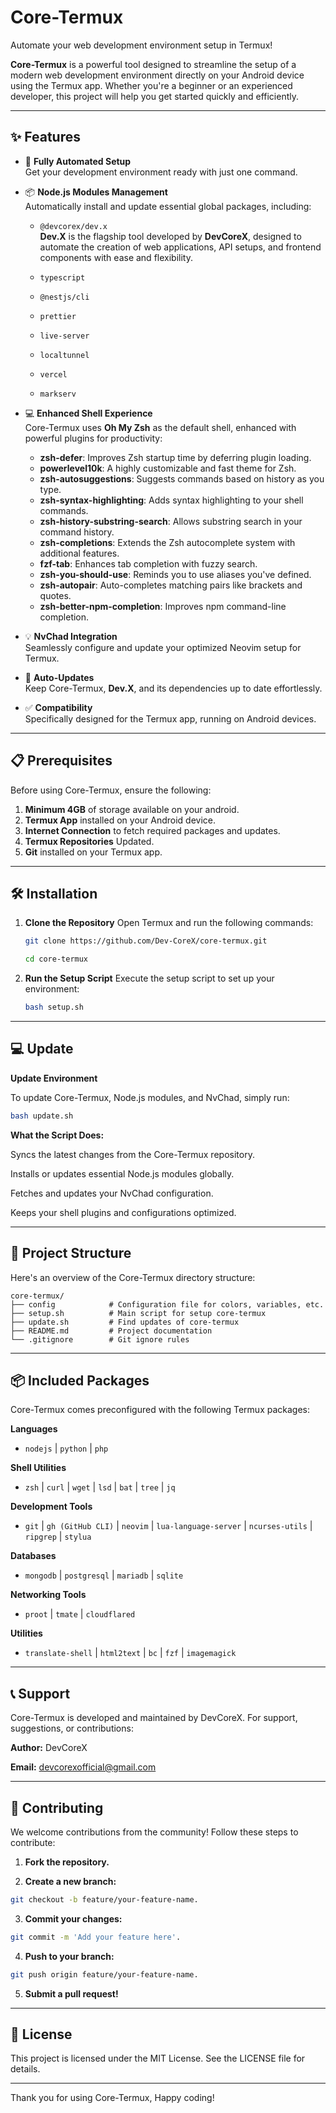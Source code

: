 # **Core-Termux**

Automate your web development environment setup in Termux!

**Core-Termux** is a powerful tool designed to streamline the setup of a modern web development environment directly on your Android device using the Termux app. Whether you're a beginner or an experienced developer, this project will help you get started quickly and efficiently.

---

## **✨ Features**

- 🚀 **Fully Automated Setup**  
  Get your development environment ready with just one command.

- 📦 **Node.js Modules Management**  
  Automatically install and update essential global packages, including:  
  - `@devcorex/dev.x`  
    **Dev.X** is the flagship tool developed by **DevCoreX**, designed to automate the creation of web applications, API setups, and frontend components with ease and flexibility.

  - `typescript`  
  - `@nestjs/cli`  
  - `prettier`  
  - `live-server`  
  - `localtunnel`  
  - `vercel`
  - `markserv`

- 💻 **Enhanced Shell Experience**  
  Core-Termux uses **Oh My Zsh** as the default shell, enhanced with powerful plugins for productivity:  
  - **zsh-defer**: Improves Zsh startup time by deferring plugin loading.  
  - **powerlevel10k**: A highly customizable and fast theme for Zsh.  
  - **zsh-autosuggestions**: Suggests commands based on history as you type.  
  - **zsh-syntax-highlighting**: Adds syntax highlighting to your shell commands.  
  - **zsh-history-substring-search**: Allows substring search in your command history.  
  - **zsh-completions**: Extends the Zsh autocomplete system with additional features.  
  - **fzf-tab**: Enhances tab completion with fuzzy search.  
  - **zsh-you-should-use**: Reminds you to use aliases you've defined.  
  - **zsh-autopair**: Auto-completes matching pairs like brackets and quotes.  
  - **zsh-better-npm-completion**: Improves npm command-line completion.

- 💡 **NvChad Integration**  
  Seamlessly configure and update your optimized Neovim setup for Termux.

- 🔄 **Auto-Updates**  
  Keep Core-Termux, **Dev.X**, and its dependencies up to date effortlessly.

- ✅ **Compatibility**  
  Specifically designed for the Termux app, running on Android devices.

---

## **📋 Prerequisites**

Before using Core-Termux, ensure the following:
1. **Minimum 4GB** of storage available on your android.
2. **Termux App** installed on your Android device.
3. **Internet Connection** to fetch required packages and updates.
4. **Termux Repositories** Updated.
5. **Git** installed on your Termux app.

---

## **🛠 Installation**

1. **Clone the Repository**
  Open Termux and run the following commands:

   ```bash
   git clone https://github.com/Dev-CoreX/core-termux.git
   ```
   ```bash
   cd core-termux
   ```

2. **Run the Setup Script**
Execute the setup script to set up your environment:
   ```bash
   bash setup.sh
   ```

---

## **💻 Update**

**Update Environment**

To update Core-Termux, Node.js modules, and NvChad, simply run:

```bash
bash update.sh
```

**What the Script Does:**

Syncs the latest changes from the Core-Termux repository.

Installs or updates essential Node.js modules globally.

Fetches and updates your NvChad configuration.

Keeps your shell plugins and configurations optimized.

---

## **📂 Project Structure**

Here's an overview of the Core-Termux directory structure:

```
core-termux/
├── config            # Configuration file for colors, variables, etc.
├── setup.sh          # Main script for setup core-termux
├── update.sh         # Find updates of core-termux
├── README.md         # Project documentation
└── .gitignore        # Git ignore rules
```

---

## **📦 Included Packages**

Core-Termux comes preconfigured with the following Termux packages:

**Languages**

- `nodejs` | `python` | `php`

**Shell Utilities**

- `zsh` | `curl` | `wget` | `lsd` | `bat` | `tree` | `jq`

**Development Tools**

- `git` | `gh (GitHub CLI)` | `neovim` | `lua-language-server` | `ncurses-utils` | `ripgrep` | `stylua`

**Databases**

- `mongodb` | `postgresql` | `mariadb` | `sqlite`

**Networking Tools**

- `proot` | `tmate` | `cloudflared`

**Utilities**

- `translate-shell` | `html2text` | `bc` | `fzf` | `imagemagick`

---

## **📞 Support**

Core-Termux is developed and maintained by DevCoreX. For support, suggestions, or contributions:

**Author:** DevCoreX

**Email:** devcorexofficial@gmail.com

---

## **🎉 Contributing**

We welcome contributions from the community! Follow these steps to contribute:

1. **Fork the repository.**

2. **Create a new branch:**
```bash
git checkout -b feature/your-feature-name.
```

3. **Commit your changes:**
```bash
git commit -m 'Add your feature here'.
```

4. **Push to your branch:**
```bash
git push origin feature/your-feature-name.
```

5. **Submit a pull request!**

---

## **📄 License**

This project is licensed under the MIT License. See the LICENSE file for details.

---

Thank you for using Core-Termux, Happy coding!
